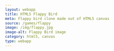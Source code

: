 ```yaml
---
layout: webapp
title: HTML5 Flappy Bird 
meta: Flappy bird clone made out of HTML5 canvas 
source: /games/flappy
image: /img/flappy.jpg
image-alt: Flappy Bird image 
category: html5, canvas 
type: webapp
---
```

